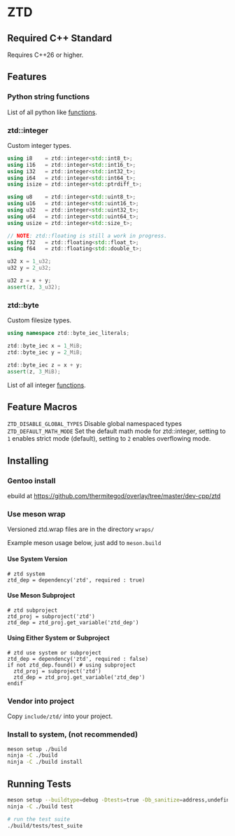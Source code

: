 # ZTD

## Required C++ Standard

Requires C++26 or higher.

## Features

### Python string functions

List of all python like [functions](./docs/string_python.md).

### ztd::integer

Custom integer types.

```cpp
using i8    = ztd::integer<std::int8_t>;
using i16   = ztd::integer<std::int16_t>;
using i32   = ztd::integer<std::int32_t>;
using i64   = ztd::integer<std::int64_t>;
using isize = ztd::integer<std::ptrdiff_t>;

using u8    = ztd::integer<std::uint8_t>;
using u16   = ztd::integer<std::uint16_t>;
using u32   = ztd::integer<std::uint32_t>;
using u64   = ztd::integer<std::uint64_t>;
using usize = ztd::integer<std::size_t>;

// NOTE: ztd::floating is still a work in progress.
using f32   = ztd::floating<std::float_t>;
using f64   = ztd::floating<std::double_t>;
```

```cpp
u32 x = 1_u32;
u32 y = 2_u32;

u32 z = x + y;
assert(z, 3_u32);
```

### ztd::byte

Custom filesize types.

```cpp
using namespace ztd::byte_iec_literals;

ztd::byte_iec x = 1_MiB;
ztd::byte_iec y = 2_MiB;

ztd::byte_iec z = x + y;
assert(z, 3_MiB);
```

List of all integer [functions](./docs/integer.md).

## Feature Macros

``` ZTD_DISABLE_GLOBAL_TYPES ``` Disable global namespaced types
``` ZTD_DEFAULT_MATH_MODE ``` Set the default math mode for ztd::integer, setting to ```1``` enables strict mode (default), setting to ```2``` enables overflowing mode.

## Installing

### Gentoo install

ebuild at
<https://github.com/thermitegod/overlay/tree/master/dev-cpp/ztd>

### Use meson wrap

Versioned ztd.wrap files are in the directory ```wraps/```

Example meson usage below, just add to ```meson.build```

#### Use System Version

```meson
# ztd system
ztd_dep = dependency('ztd', required : true)
```

#### Use Meson Subproject

```meson
# ztd subproject
ztd_proj = subproject('ztd')
ztd_dep = ztd_proj.get_variable('ztd_dep')
```

#### Using Either System or Subproject

```meson
# ztd use system or subproject
ztd_dep = dependency('ztd', required : false)
if not ztd_dep.found() # using subproject
  ztd_proj = subproject('ztd')
  ztd_dep = ztd_proj.get_variable('ztd_dep')
endif
```

### Vendor into project

Copy ```include/ztd/``` into your project.

### Install to system, (not recommended)

```sh
meson setup ./build
ninja -C ./build
ninja -C ./build install
```

## Running Tests

```sh
meson setup --buildtype=debug -Dtests=true -Db_sanitize=address,undefined ./build
ninja -C ./build test

# run the test suite
./build/tests/test_suite
```
